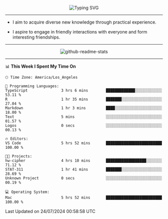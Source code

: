 <p align="center">
  <img src="https://readme-typing-svg.demolab.com?font=Fira+Code&weight=500&size=32&duration=2500&pause=1600&center=true&vCenter=true&random=false&width=1024&height=64&lines=Hi+there+%F0%9F%91%8B;I'm+delighted+you+could+make+it+here+%F0%9F%8E%89;I'm+Harry%2C+a+college+student+still+finding+my+way" alt="Typing SVG" />
</p>


---


- I aim to acquire diverse new knowledge through practical experience.

- I aspire to engage in friendly interactions with everyone and form interesting friendships.


---


<p align="center">
  <img src="https://github-readme-stats.vercel.app/api?username=Harry-Jing&show_icons=true" alt="github-readme-stats"/>
</p>


---

<!--START_SECTION:waka-->
📊 **This Week I Spent My Time On** 

```text
🕑︎ Time Zone: America/Los_Angeles

💬 Programming Languages: 
TypeScript               3 hrs 6 mins        █████████████░░░░░░░░░░░░   53.11 % 
R                        1 hr 35 mins        ███████░░░░░░░░░░░░░░░░░░   27.04 % 
Markdown                 1 hr 3 mins         ████░░░░░░░░░░░░░░░░░░░░░   18.00 % 
Text                     5 mins              ░░░░░░░░░░░░░░░░░░░░░░░░░   01.57 % 
Logos                    0 secs              ░░░░░░░░░░░░░░░░░░░░░░░░░   00.13 % 

🔥 Editors: 
VS Code                  5 hrs 52 mins       █████████████████████████   100.00 % 

🐱‍💻 Projects: 
hw-cipher                4 hrs 10 mins       ██████████████████░░░░░░░   71.12 % 
STAT-311                 1 hr 41 mins        ███████░░░░░░░░░░░░░░░░░░   28.69 % 
Unknown Project          0 secs              ░░░░░░░░░░░░░░░░░░░░░░░░░   00.19 % 

💻 Operating System: 
Mac                      5 hrs 52 mins       █████████████████████████   100.00 % 
```


 Last Updated on 24/07/2024 00:58:58 UTC
<!--END_SECTION:waka-->
